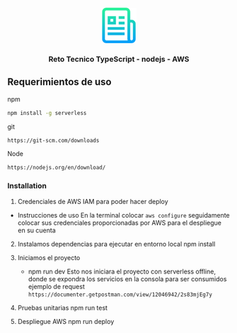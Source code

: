 <br />
<div align="center">
  <a href="https://github.com/javiladeveloper/culquiReto">
    <img src="images/logo.png" alt="Logo" width="80" height="80">
  </a>

  <h3 align="center">Reto Tecnico TypeScript - nodejs - AWS</h3>
</div>


<!-- GETTING STARTED -->
## Requerimientos de uso
npm
```sh
npm install -g serverless
```
git
```sh
https://git-scm.com/downloads
```
Node
```sh
https://nodejs.org/en/download/
```
### Installation

1. Credenciales de AWS IAM para poder hacer deploy

  - Instrucciones de uso
      En la terminal colocar `aws configure` seguidamente colocar sus credenciales proporcionadas por AWS para el despliegue en su cuenta

2. Instalamos dependencias para ejecutar en entorno local
    npm install

3. Iniciamos el proyecto
    - npm run dev
        Esto nos iniciara el proyecto con serverless offline, donde se expondra los servicios en la consola para ser consumidos
        ejemplo de request
        `https://documenter.getpostman.com/view/12046942/2s83mjEg7y`

4. Pruebas unitarias
    npm run test

5. Despliegue AWS
    npm run deploy
